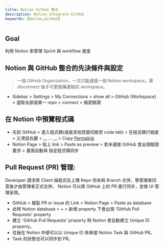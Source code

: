 ```yaml
---
title: Notion GitHub 整合
description: Notion-Integrate GitHub
keywords: [Notion,GitHub]
---
```


> 
## Goal 
利用 Notion 來管理 Sprint 與 workflow 進度


## Notion 與 GitHub 整合的先決條件與設定  
> 一個 GitHub Organization，一次只能連接一個 Notion workspace。需 disconnect 後才可更換藥連結的 workspace。 

* Sidebar > Settings > My Connections > show all > GitHub (Workspace) > 選取全部或單一 repo > connect > 帳密驗證

## 在 Notion 中預覽程式碼
* 先到 GitHub > 進入程式碼(或是其他頁面切換至 code tab) > 在程式碼行號處 > 又滑鼠右鍵 > __ … __ > Copy [Permalink](https://docs.github.com/en/get-started/writing-on-github/working-with-advanced-formatting/creating-a-permanent-link-to-a-code-snippet#linking-to-code) 
* Notion Page > 貼上 link > Paste as preview > 若未連接 GitHub 會出現驗證要求 > 畫面自動與 指定程式碼同步 

## Pull Request \(PR) 管理:
Developer 請求將 Client 端程式先上傳 Repo 但未與 Branch 合併，等管理者同意後才由管理者正式合併。
Notion 可以將 GitHub 上的 PR 進行同步，並做 UI 管理呈現。
* GitHub > 複製 PR or issue 的 Link > Notion Page > Paste as database 
* 此時 Notion database > + > 新增 property 下會出現 'GitHub Pull Requests' property
* 建立 'GitHub Pull Requests' property 時 Notion 會自動建立 Unique ID property。
* 往後在 Notion 中便可以以 Unique ID 來串接 Notion Task 與 GitHub PR。
* Task 的狀態也可以同步到 PR。